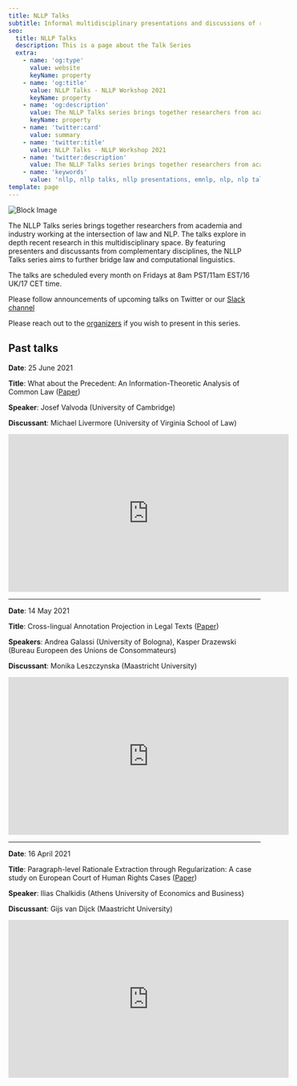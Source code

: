```yaml
---
title: NLLP Talks 
subtitle: Informal multidisciplinary presentations and discussions of recent work 
seo:
  title: NLLP Talks
  description: This is a page about the Talk Series
  extra:
    - name: 'og:type'
      value: website
      keyName: property
    - name: 'og:title'
      value: NLLP Talks - NLLP Workshop 2021
      keyName: property
    - name: 'og:description'
      value: The NLLP Talks series brings together researchers from academia and industry working at the intersection of law and NLP. The group convenes every month and explores recent research in this multidisciplinary space
      keyName: property
    - name: 'twitter:card'
      value: summary
    - name: 'twitter:title'
      value: NLLP Talks - NLLP Workshop 2021
    - name: 'twitter:description'
      value: The NLLP Talks series brings together researchers from academia and industry working at the intersection of law and NLP. The group convenes every month and explores recent research in this multidisciplinary space
    - name: 'keywords'
      value: 'nllp, nllp talks, nllp presentations, emnlp, nlp, nlp talks, nlp presentations, nlproc, natural language processing, natural legal language processing, legal text, legal domain language'
template: page
---
```


![Block Image](/images/talks.png)

The NLLP Talks series brings together researchers from academia and industry working at the intersection of law and NLP. The talks explore in depth recent research in this multidisciplinary space. By featuring presenters and discussants from complementary disciplines, the NLLP Talks series aims to further bridge law and computational linguistics.

The talks are scheduled every month on Fridays at 8am PST/11am EST/16 UK/17 CET time.

Please follow announcements of upcoming talks on Twitter or our [Slack channel](https://join.slack.com/t/nllp/shared_invite/zt-qrjzyncj-5Rq4AXnMKQVLkwWSQknRHw)

Please reach out to the [organizers](mailto:nllp.chairs@gmail.com) if you wish to present in this series.

## Past talks

**Date**: 25 June 2021

**Title**: What about the Precedent: An Information-Theoretic Analysis of Common Law ([Paper](https://www.aclweb.org/anthology/2021.naacl-main.181.pdf))

**Speaker**: Josef Valvoda (University of Cambridge)

**Discussant**: Michael Livermore (University of Virginia School of Law)

<iframe width="560" height="315" src="https://www.youtube.com/embed/DFo_jFCBxSY" title="YouTube video player" frameborder="0" allow="accelerometer; autoplay; clipboard-write; encrypted-media; gyroscope; picture-in-picture" allowfullscreen></iframe>

---

**Date**: 14 May 2021

**Title**: Cross-lingual Annotation Projection in Legal Texts ([Paper](https://www.aclweb.org/anthology/2020.coling-main.79.pdf))

**Speakers**: Andrea Galassi (University of Bologna), Kasper Drazewski (Bureau Europeen des Unions de Consommateurs)

**Discussant**: Monika Leszczynska (Maastricht University)

<iframe width="560" height="315" src="https://www.youtube.com/embed/fImtpIRKf4w" title="YouTube video player" frameborder="0" allow="accelerometer; autoplay; clipboard-write; encrypted-media; gyroscope; picture-in-picture" allowfullscreen></iframe>

---

**Date**: 16 April 2021

**Title**: Paragraph-level Rationale Extraction through Regularization: A case study on European Court of Human Rights Cases ([Paper](https://www.aclweb.org/anthology/2021.naacl-main.22.pdf))

**Speaker**: Ilias Chalkidis (Athens University of Economics and Business)

**Discussant**: Gijs van Dijck (Maastricht University)

<iframe width="560" height="315" src="https://www.youtube.com/embed/AWyuI065o2I" title="YouTube video player" frameborder="0" allow="accelerometer; autoplay; clipboard-write; encrypted-media; gyroscope; picture-in-picture" allowfullscreen></iframe>
